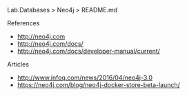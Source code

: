 Lab.Databases > Neo4j > README.md

References
* http://neo4j.com
* http://neo4j.com/docs/
* http://neo4j.com/docs/developer-manual/current/ 



Articles
* http://www.infoq.com/news/2016/04/neo4j-3.0 
* https://neo4j.com/blog/neo4j-docker-store-beta-launch/

